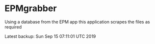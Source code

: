 # EPMgrabber
Using a database from the EPM app this application scrapes the files as required


Latest backup: Sun Sep 15 07:11:01 UTC 2019
